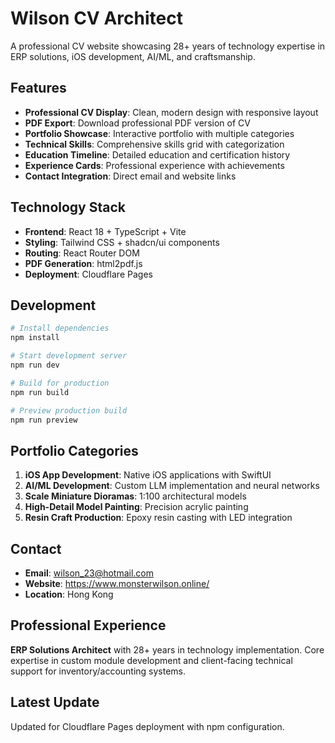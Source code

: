 # Wilson CV Architect

A professional CV website showcasing 28+ years of technology expertise in ERP solutions, iOS development, AI/ML, and craftsmanship.

## Features

- **Professional CV Display**: Clean, modern design with responsive layout
- **PDF Export**: Download professional PDF version of CV
- **Portfolio Showcase**: Interactive portfolio with multiple categories
- **Technical Skills**: Comprehensive skills grid with categorization
- **Education Timeline**: Detailed education and certification history
- **Experience Cards**: Professional experience with achievements
- **Contact Integration**: Direct email and website links

## Technology Stack

- **Frontend**: React 18 + TypeScript + Vite
- **Styling**: Tailwind CSS + shadcn/ui components
- **Routing**: React Router DOM
- **PDF Generation**: html2pdf.js
- **Deployment**: Cloudflare Pages

## Development

```bash
# Install dependencies
npm install

# Start development server
npm run dev

# Build for production
npm run build

# Preview production build
npm run preview
```

## Portfolio Categories

1. **iOS App Development**: Native iOS applications with SwiftUI
2. **AI/ML Development**: Custom LLM implementation and neural networks
3. **Scale Miniature Dioramas**: 1:100 architectural models
4. **High-Detail Model Painting**: Precision acrylic painting
5. **Resin Craft Production**: Epoxy resin casting with LED integration

## Contact

- **Email**: wilson_23@hotmail.com
- **Website**: https://www.monsterwilson.online/
- **Location**: Hong Kong

## Professional Experience

**ERP Solutions Architect** with 28+ years in technology implementation. Core expertise in custom module development and client-facing technical support for inventory/accounting systems.

## Latest Update

Updated for Cloudflare Pages deployment with npm configuration.
